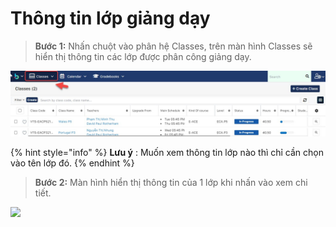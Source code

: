 # Thông tin lớp giảng dạy

> **Bước 1:** Nhấn chuột vào phân hệ Classes, trên màn hình Classes sẽ hiển thị thông tin các lớp được phân công giảng dạy.

![](<../.gitbook/assets/thong tin 2.jpg>)

{% hint style="info" %}
**Lưu ý** : Muốn xem thông tin lớp nào thì chỉ cần chọn vào tên lớp đó.
{% endhint %}

> **Bước 2:** Màn hình hiển thị thông tin của 1 lớp khi nhấn vào xem chi tiết.

![](../.gitbook/assets/thôngtn3.jpg)
